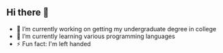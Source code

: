 ## Hi there 👋

- 🔭 I’m currently working on getting my undergraduate degree in college
- 🌱 I’m currently learning various programming languages
- ⚡ Fun fact: I'm left handed

